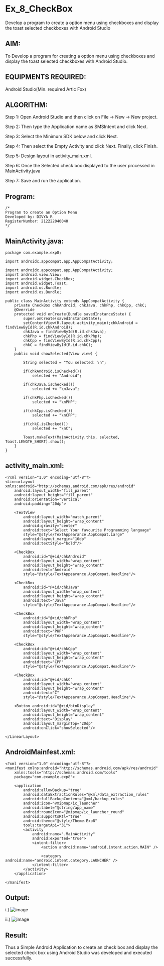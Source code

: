 # Ex_8_CheckBox
Develop a program to create a option menu using checkboxes and display the toast selected checkboxes with Android Studio
## AIM:
To Develop a program for creating a option menu using checkboxes and display the toast selected checkboxes with Android Studio.

## EQUIPMENTS REQUIRED:

Android Studio(Min. required Artic Fox)


## ALGORITHM:
Step 1: Open Android Studio and then click on File -> New -> New project.

Step 2: Then type the Application name as SMSIntent and click Next.

Step 3: Select the Minimum SDK below and click Next.

Step 4: Then select the Empty Activity and click Next. Finally, click Finish.

Step 5: Design layout in activity_main.xml.

Step 6: Once the Selected check box displayed to the user processed in MainActivity.java

Step 7: Save and run the application.

## Program:
 ```
/*
Program to create an Option Menu
Developed by: DIVYA R
RegisterNumber: 212222040040
*/
```
## MainActivity.java:
```
package com.example.exp8;

import androidx.appcompat.app.AppCompatActivity;

import androidx.appcompat.app.AppCompatActivity;
import android.view.View;
import android.widget.CheckBox;
import android.widget.Toast;
import android.os.Bundle;
import android.os.Bundle;

public class MainActivity extends AppCompatActivity {
    private CheckBox chkAndroid, chkJava, chkPhp, chkCpp, chkC;
    @Override
    protected void onCreate(Bundle savedInstanceState) {
        super.onCreate(savedInstanceState);
        setContentView(R.layout.activity_main);chkAndroid = findViewById(R.id.chkAndroid);
        chkJava = findViewById(R.id.chkJava);
        chkPhp = findViewById(R.id.chkPhp);
        chkCpp = findViewById(R.id.chkCpp);
        chkC = findViewById(R.id.chkC);
    }
    public void showSelected(View view) {

        String selected = "You selected: \n";

        if(chkAndroid.isChecked())
            selected += "Android";

        if(chkJava.isChecked())
            selected += "\nJava";

        if(chkPhp.isChecked())
            selected += "\nPHP";

        if(chkCpp.isChecked())
            selected += "\nCPP";

        if(chkC.isChecked())
            selected += "\nC";

        Toast.makeText(MainActivity.this, selected, Toast.LENGTH_SHORT).show();
    }
}
```
## activity_main.xml:
```
<?xml version="1.0" encoding="utf-8"?>
<LinearLayout xmlns:android="http://schemas.android.com/apk/res/android"
    android:layout_width="fill_parent"
    android:layout_height="fill_parent"
    android:orientation="vertical"
    android:padding="20dp">

    <TextView
        android:layout_width="match_parent"
        android:layout_height="wrap_content"
        android:gravity="center"
        android:text="Select Your favourite Programming language"
        style="@style/TextAppearance.AppCompat.Large"
        android:layout_margin="10dp"
        android:textStyle="bold"/>

    <CheckBox
        android:id="@+id/chkAndroid"
        android:layout_width="wrap_content"
        android:layout_height="wrap_content"
        android:text="Android"
        style="@style/TextAppearance.AppCompat.Headline"/>

    <CheckBox
        android:id="@+id/chkJava"
        android:layout_width="wrap_content"
        android:layout_height="wrap_content"
        android:text="Java"
        style="@style/TextAppearance.AppCompat.Headline"/>

    <CheckBox
        android:id="@+id/chkPhp"
        android:layout_width="wrap_content"
        android:layout_height="wrap_content"
        android:text="PHP"
        style="@style/TextAppearance.AppCompat.Headline"/>

    <CheckBox
        android:id="@+id/chkCpp"
        android:layout_width="wrap_content"
        android:layout_height="wrap_content"
        android:text="CPP"
        style="@style/TextAppearance.AppCompat.Headline"/>

    <CheckBox
        android:id="@+id/chkC"
        android:layout_width="wrap_content"
        android:layout_height="wrap_content"
        android:text="C"
        style="@style/TextAppearance.AppCompat.Headline"/>

    <Button android:id="@+id/btnDisplay"
        android:layout_width="wrap_content"
        android:layout_height="wrap_content"
        android:text="Display"
        android:layout_marginTop="20dp"
        android:onClick="showSelected"/>

</LinearLayout>
```


## AndroidMainfest.xml:
```
<?xml version="1.0" encoding="utf-8"?>
<manifest xmlns:android="http://schemas.android.com/apk/res/android"
    xmlns:tools="http://schemas.android.com/tools"
    package="com.example.exp8">

    <application
        android:allowBackup="true"
        android:dataExtractionRules="@xml/data_extraction_rules"
        android:fullBackupContent="@xml/backup_rules"
        android:icon="@mipmap/ic_launcher"
        android:label="@string/app_name"
        android:roundIcon="@mipmap/ic_launcher_round"
        android:supportsRtl="true"
        android:theme="@style/Theme.Exp8"
        tools:targetApi="31">
        <activity
            android:name=".MainActivity"
            android:exported="true">
            <intent-filter>
                <action android:name="android.intent.action.MAIN" />

                <category android:name="android.intent.category.LAUNCHER" />
            </intent-filter>
        </activity>
    </application>

</manifest>
```

## Output:
i.) ![image](https://github.com/shoaib3136/Ex_8_CheckBox/assets/117919362/99e3b96b-f96b-4da8-9b97-5a54cebb9bc3)

ii.) ![image](https://github.com/shoaib3136/Ex_8_CheckBox/assets/117919362/083e058e-6936-4101-9d83-72b8d3690237)




## Result:
Thus a Simple Android Application to create an check box and display the selected check box using Android Studio was developed and executed successfully.
